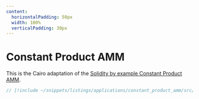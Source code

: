 ```yaml
---
content:
  horizontalPadding: 50px
  width: 100%
  verticalPadding: 30px
---
```


# Constant Product AMM

This is the Cairo adaptation of the [Solidity by example Constant Product AMM](https://solidity-by-example.org/defi/constant-product-amm/).

```rust
// [!include ~/snippets/listings/applications/constant_product_amm/src/contracts.cairo:ConstantProductAmmContract]
```
